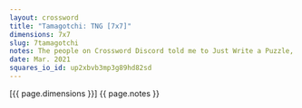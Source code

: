 ```yaml
---
layout: crossword
title: "Tamagotchi: TNG [7x7]"
dimensions: 7x7
slug: 7tamagotchi
notes: The people on Crossword Discord told me to Just Write a Puzzle, so I did.
date: Mar. 2021
squares_io_id: up2xbvb3mp3g89hd82sd
---
```

[{{ page.dimensions }}] {{ page.notes }}
